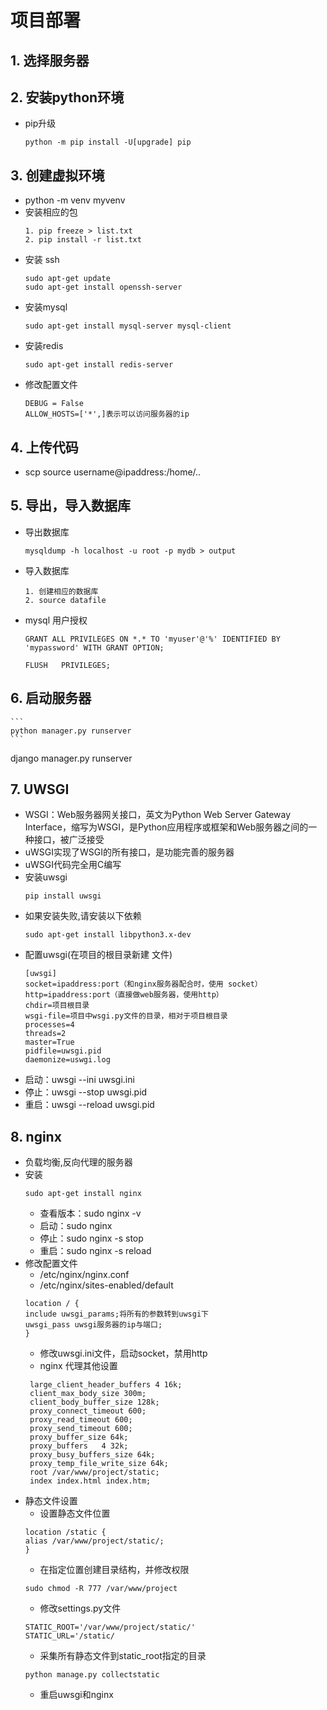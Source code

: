 # 项目部署
## 1. 选择服务器
## 2. 安装python环境
- pip升级
    ```
    python -m pip install -U[upgrade] pip
    ```
## 3. 创建虚拟环境
- python -m venv myvenv
- 安装相应的包
    ```
    1. pip freeze > list.txt
    2. pip install -r list.txt
    ```
- 安装 ssh
    ```
    sudo apt-get update
    sudo apt-get install openssh-server
    ```
- 安装mysql
    ```
    sudo apt-get install mysql-server mysql-client
    ```
- 安装redis
    ```
    sudo apt-get install redis-server
    ```
- 修改配置文件
    ```
    DEBUG = False
    ALLOW_HOSTS=['*',]表示可以访问服务器的ip
    ```

## 4. 上传代码
- scp source username@ipaddress:/home/..

## 5. 导出，导入数据库
- 导出数据库
    ```
    mysqldump -h localhost -u root -p mydb > output
    ```
- 导入数据库
    ```
    1. 创建相应的数据库
    2. source datafile
    ```
- mysql 用户授权
    ```
    GRANT ALL PRIVILEGES ON *.* TO 'myuser'@'%' IDENTIFIED BY 'mypassword' WITH GRANT OPTION;

    FLUSH   PRIVILEGES;
    ```

## 6. 启动服务器

    ```
    python manager.py runserver
    ```

django manager.py runserver


## 7. UWSGI

- WSGI：Web服务器网关接口，英文为Python Web Server Gateway Interface，缩写为WSGI，是Python应用程序或框架和Web服务器之间的一种接口，被广泛接受
- uWSGI实现了WSGI的所有接口，是功能完善的服务器
- uWSGI代码完全用C编写
- 安装uwsgi
    ```
    pip install uwsgi
    ```
- 如果安装失败,请安装以下依赖
    ```
    sudo apt-get install libpython3.x-dev
    ```
- 配置uwsgi(在项目的根目录新建 文件)
    ```
    [uwsgi]
    socket=ipaddress:port（和nginx服务器配合时，使用 socket）
    http=ipaddress:port（直接做web服务器，使用http）
    chdir=项目根目录
    wsgi-file=项目中wsgi.py文件的目录，相对于项目根目录
    processes=4
    threads=2
    master=True
    pidfile=uwsgi.pid
    daemonize=uswgi.log
    ```
- 启动：uwsgi --ini uwsgi.ini
- 停止：uwsgi --stop uwsgi.pid
- 重启：uwsgi --reload uwsgi.pid

## 8. nginx
- 负载均衡,反向代理的服务器
- 安装
    ```
    sudo apt-get install nginx
    ```
    + 查看版本：sudo nginx -v
    + 启动：sudo nginx
    + 停止：sudo nginx -s stop
    + 重启：sudo nginx -s reload
- 修改配置文件
    + /etc/nginx/nginx.conf
    + /etc/nginx/sites-enabled/default
    ```
    location / {
    include uwsgi_params;将所有的参数转到uwsgi下
    uwsgi_pass uwsgi服务器的ip与端口;
    }
    ```
    + 修改uwsgi.ini文件，启动socket，禁用http
    + nginx 代理其他设置
    ```
     large_client_header_buffers 4 16k;
     client_max_body_size 300m;
     client_body_buffer_size 128k;
     proxy_connect_timeout 600;
     proxy_read_timeout 600;
     proxy_send_timeout 600;
     proxy_buffer_size 64k;
     proxy_buffers   4 32k;
     proxy_busy_buffers_size 64k;
     proxy_temp_file_write_size 64k;
     root /var/www/project/static;
     index index.html index.htm;
    ```
- 静态文件设置
    + 设置静态文件位置
    ```
    location /static {
    alias /var/www/project/static/;
    }
    ```
    + 在指定位置创建目录结构，并修改权限
    ```
    sudo chmod -R 777 /var/www/project
    ```
    + 修改settings.py文件
    ```
    STATIC_ROOT='/var/www/project/static/'
    STATIC_URL='/static/
    ```
    + 采集所有静态文件到static_root指定的目录
    ```
    python manage.py collectstatic
    ```
    + 重启uwsgi和nginx




